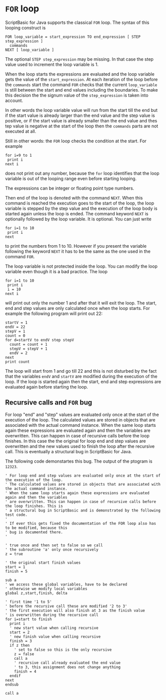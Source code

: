 # `FOR` loop

ScriptBasic for Java supports the classical `FOR` loop. The syntax of this looping construct is
 
```
FOR loop_variable = start_expression TO end_expression [ STEP step_expression ]
  commands
NEXT [ loop_variable ]  
```

The optional `STEP step_expression` may be missing. In that case the step
value used to increment  the loop variable is 1.

When the loop starts the expressions are evaluated and the loop variable gets
the value of the `start_expression`. At each iteration of the loop before
the `commands` start the command `FOR` checks that the current `loop_variable`
is still between the start and end values including the boundaries. To make this decision the
the signum value of the `step_expression` is taken into account.

In other words the loop variable value will run from the start till the end but if the start value
is already larger than the end value and the step value is positive, or if the 
start value is already smaller than the end value and thes tep value is negative at the
start of the loop then the `commands` parts are not executed at all.

Still in other words: the `FOR` loop checks the condition at the start. For example

```
for i=9 to 1
 print i
next i 
```

does not print out any number, because the `for` loop identifies that the loop variable is out
of the looping range even before starting looping.

The expressions can be integer or floating point type numbers.

Then end of the loop is denoted with the command `NEXT`. When this command is reached
the execution goes to the start of the loop, the loop variable is stepped by the step value and
the execution of the loop body is started again unless the loop is ended. The command keyword
`NEXT` is optionally followed by the loop variable. It is optional. You can just write
 
```
for i=1 to 10
 print i
next
```

to print the numbers from 1 to 10. However if you present the variable following the keyword
`NEXT` it has to be the same as the one used in the command `FOR`.

The loop variable is not protected inside the loop. You can modify the loop variable
even though it is a bad practice. The loop

```
for i=1 to 10
 print i
 i = 10
next i
```
will print out only the number 1 and after that it will exit the loop. The start, end and step values are
only calculated once when the loop starts. For example the following program will print out 22:

```
startV = 1
endV = 22
stepV = 1
count = 0
for d=startV to endV step stepV
  count = count + 1
  stepV = stepV + 1
  endV = 2
next
print count
```
 
The loop will start from 1 and go till 22 and this is not disturbed by the fact that the variables `endV` and `startV`
are modified during the execution of the loop. If the loop is started again then the start, end and step expressions
are evaluated again before starting the loop.

## Recursive calls and `FOR` bug

For loop "end" and "step" values are evaluated only once at the start of the execution of the loop.
The calculated values are stored in objects that are associated with the actual command instance.
When the same loop starts again these expressions are evaluated again and then the variables
are overwritten. This can happen in case of recursive calls before the loop finishes. In this case the
the original for loop end and step values are overwritten and the new values used to finish the loop after
the recursive call. This is eventually a structural bug in ScriptBasic for Java.

The following code demonstartes this bug. The output of the ptogram is `12323`.

```
' For loop end and step values are evaluated only once at the start of the execution of the loop.
' The calculated values are stored in objects that are associated with the actual command instance.
' When the same loop starts again these expressions are evaluated again and then the variables
' are overwritten. This can happen in case of recursive calls before the loop finishes. This is
' a structural bug in ScriptBasic and is demonstrated by the following test code.
'
' If ever this gets fixed the documentation of the FOR loop also has to be modified, because this
' bug is documented there.
'

' true once and then set to false so we call
' the subroutine 'a' only once recursively
z = true

' the original start finish values
start = 1
finish = 5

sub a
' we access these global variables, have to be declared
' otherwise we modify local variables
global z,start,finish, delta

' first time '1 to 5'
' before the recursive call these are modified '2 to 3'
' the first execution will also finish at 3 as the finish value
' is overwritten during the recursive call
for i=start to finish
  print i
  ' new start value when calling recursive
  start = 2
  ' new finish value when calling recursive
  finish = 3
  if z then
    ' set to false so this is the only recursive
    z = false
    call a
    ' recursive call already evaluated the end value
    ' to 3, this assignment does not change anything
    finish = 4
  endif
next
endsub

call a
```